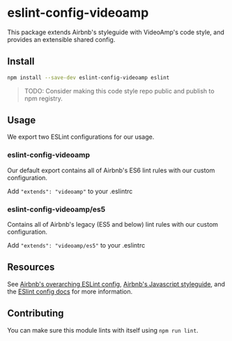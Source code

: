 # eslint-config-videoamp

This package extends Airbnb's styleguide with VideoAmp's code style, and provides an extensible shared config.

## Install
```sh
npm install --save-dev eslint-config-videoamp eslint
```
> TODO: Consider making this code style repo public and publish to npm registry.

## Usage

We export two ESLint configurations for our usage.

### eslint-config-videoamp

Our default export contains all of Airbnb's ES6 lint rules with our custom configuration.

Add `"extends": "videoamp"` to your .eslintrc

### eslint-config-videoamp/es5

Contains all of Airbnb's legacy (ES5 and below) lint rules with our custom configuration.

Add `"extends": "videoamp/es5"` to your .eslintrc

## Resources
See [Airbnb's overarching ESLint config](https://npmjs.com/eslint-config-airbnb), [Airbnb's Javascript styleguide](https://github.com/airbnb/javascript), and the [ESlint config docs](http://eslint.org/docs/user-guide/configuring#extending-configuration-files) for more information.

## Contributing

You can make sure this module lints with itself using `npm run lint`.

